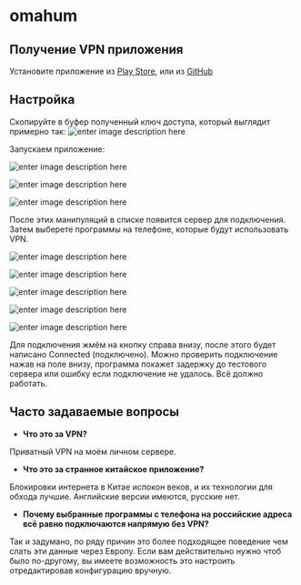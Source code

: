 # omahum
## Получение VPN приложения

Установите приложение из [Play Store](https://play.google.com/store/apps/details?id=com.v2ray.ang), или из [GitHub](https://github.com/2dust/v2rayNG/releases/download/1.6.30/v2rayNG_1.6.30_arm64-v8a.apk)


## Настройка
Скопируйте в буфер полученный ключ доступа, который выглядит примерно так:
![enter image description here](https://user-images.githubusercontent.com/16889941/160294384-f1b81ed7-bb54-4756-a5ac-553c06232406.png)

Запускаем приложение:

![enter image description here](https://user-images.githubusercontent.com/16889941/160183204-c64586cb-6e92-40cb-86cb-18ec24ab9267.png)


![enter image description here](https://user-images.githubusercontent.com/16889941/160183214-8a327da8-f4b6-4c64-8e89-942c208d8551.png)


![enter image description here](https://user-images.githubusercontent.com/16889941/160183222-19e92246-65c0-4cb8-9f00-79884504ed4c.png)

После этих манипуляций в списке появится сервер для подключения. Затем выберете программы на телефоне, которые будут использовать VPN.

![enter image description here](https://user-images.githubusercontent.com/16889941/160183230-eaadabd4-9306-4dcb-83f4-75b5d8aa05bf.png)


![enter image description here](https://user-images.githubusercontent.com/16889941/160183236-aa6b06f2-0aaa-4c94-90a3-28520fc0fb8c.png)


![enter image description here](https://user-images.githubusercontent.com/16889941/160183242-06547c9e-b02d-44f7-a266-50f728c8ff8d.png)


![enter image description here](https://user-images.githubusercontent.com/16889941/160183245-83405bc6-46d6-466d-b641-d1d938cd1f4f.png)

![enter image description here](https://user-images.githubusercontent.com/16889941/160291263-17c07b26-e311-4073-9514-e2bf67bac8d2.png)

Для подключения жмём на кнопку справа внизу, после этого будет написано Connected (подключено).
Можно проверить подключение нажав на поле внизу, программа покажет задержку до тестового сервера или ошибку если подключение не удалось.
Всё должно работать.

## Часто задаваемые вопросы

 - **Что это за VPN?**

Приватный VPN на моём личном сервере.

 - **Что это за странное китайское приложение?**

Блокировки интернета в Китае испокон веков, и их технологии для обхода лучшие. Английские версии имеются, русские нет.
 
 - **Почему выбранные программы с телефона на российские адреса всё равно подключаются напрямую без VPN?**

Так и задумано, по ряду причин это более подходящее поведение чем слать эти данные через Европу. Если вам действительно нужно чтоб было по-другому, вы имеете возможность это настроить отредактировав конфигурацию вручную.
